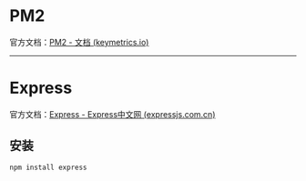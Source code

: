 # PM2

官方文档：[PM2 - 文档 (keymetrics.io)](https://pm2.keymetrics.io/docs/usage/quick-start/)





---







# Express

官方文档：[Express - Express中文网 (expressjs.com.cn)](https://www.expressjs.com.cn/)





## 安装

``` bash
npm install express
```

